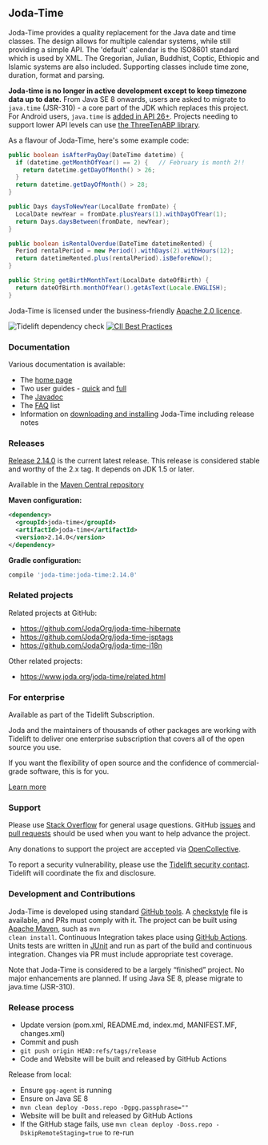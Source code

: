 Joda-Time
---------

Joda-Time provides a quality replacement for the Java date and time classes.
The design allows for multiple calendar systems, while still providing a simple API.
The 'default' calendar is the ISO8601 standard which is used by XML.
The Gregorian, Julian, Buddhist, Coptic, Ethiopic and Islamic systems are also included.
Supporting classes include time zone, duration, format and parsing. 

**Joda-time is no longer in active development except to keep timezone data up to date.**
From Java SE 8 onwards, users are asked to migrate to `java.time` (JSR-310) - a core part of the JDK which replaces this project.
For Android users, `java.time` is [added in API 26+](https://developer.android.com/reference/java/time/package-summary).
Projects needing to support lower API levels can use [the ThreeTenABP library](https://github.com/JakeWharton/ThreeTenABP).

As a flavour of Joda-Time, here's some example code:

```java
public boolean isAfterPayDay(DateTime datetime) {
  if (datetime.getMonthOfYear() == 2) {   // February is month 2!!
    return datetime.getDayOfMonth() > 26;
  }
  return datetime.getDayOfMonth() > 28;
}

public Days daysToNewYear(LocalDate fromDate) {
  LocalDate newYear = fromDate.plusYears(1).withDayOfYear(1);
  return Days.daysBetween(fromDate, newYear);
}

public boolean isRentalOverdue(DateTime datetimeRented) {
  Period rentalPeriod = new Period().withDays(2).withHours(12);
  return datetimeRented.plus(rentalPeriod).isBeforeNow();
}

public String getBirthMonthText(LocalDate dateOfBirth) {
  return dateOfBirth.monthOfYear().getAsText(Locale.ENGLISH);
}
```

Joda-Time is licensed under the business-friendly [Apache 2.0 licence](https://www.joda.org/joda-time/licenses.html).

![Tidelift dependency check](https://tidelift.com/badges/github/JodaOrg/joda-time)
[![CII Best Practices](https://bestpractices.coreinfrastructure.org/projects/6310/badge)](https://bestpractices.coreinfrastructure.org/projects/6310)


### Documentation
Various documentation is available:

* The [home page](https://www.joda.org/joda-time/)
* Two user guides - [quick](https://www.joda.org/joda-time/quickstart.html) and [full](https://www.joda.org/joda-time/userguide.html)
* The [Javadoc](https://www.joda.org/joda-time/apidocs/index.html)
* The [FAQ](https://www.joda.org/joda-time/faq.html) list
* Information on [downloading and installing](https://www.joda.org/joda-time/installation.html) Joda-Time including release notes


### Releases
[Release 2.14.0](https://www.joda.org/joda-time/download.html) is the current latest release.
This release is considered stable and worthy of the 2.x tag.
It depends on JDK 1.5 or later.

Available in the [Maven Central repository](https://search.maven.org/search?q=g:joda-time%20AND%20a:joda-time&core=gav)

**Maven configuration:**
```xml
<dependency>
  <groupId>joda-time</groupId>
  <artifactId>joda-time</artifactId>
  <version>2.14.0</version>
</dependency>
```

**Gradle configuration:**
```groovy
compile 'joda-time:joda-time:2.14.0'
```


### Related projects
Related projects at GitHub:
- https://github.com/JodaOrg/joda-time-hibernate
- https://github.com/JodaOrg/joda-time-jsptags
- https://github.com/JodaOrg/joda-time-i18n

Other related projects:
- https://www.joda.org/joda-time/related.html


### For enterprise
Available as part of the Tidelift Subscription.

Joda and the maintainers of thousands of other packages are working with Tidelift to deliver one enterprise subscription that covers all of the open source you use.

If you want the flexibility of open source and the confidence of commercial-grade software, this is for you.

[Learn more](https://tidelift.com/subscription/pkg/maven-joda-time-joda-time?utm_source=maven-joda-time-joda-time&utm_medium=github)


### Support
Please use [Stack Overflow](https://stackoverflow.com/questions/tagged/jodatime) for general usage questions.
GitHub [issues](https://github.com/JodaOrg/joda-time/issues) and [pull requests](https://github.com/JodaOrg/joda-time/pulls)
should be used when you want to help advance the project.

Any donations to support the project are accepted via [OpenCollective](https://opencollective.com/joda).

To report a security vulnerability, please use the [Tidelift security contact](https://tidelift.com/security).
Tidelift will coordinate the fix and disclosure.


### Development and Contributions
Joda-Time is developed using standard [GitHub tools](https://github.com/JodaOrg/joda-time).
A [checkstyle](https://checkstyle.sourceforge.io/) file is available, and PRs must comply with it.
The project can be built using [Apache Maven](https://maven.apache.org/), such as <code>mvn clean install</code>.
Continuous Integration takes place using [GitHub Actions](https://github.com/JodaOrg/joda-time/actions).
Units tests are written in [JUnit](https://junit.org/) and run as part of the build and continuous integration.
Changes via PR must include appropriate test coverage.

Note that Joda-Time is considered to be a largely “finished” project. No major enhancements are planned. If using Java SE 8, please migrate to java.time (JSR-310).


### Release process

* Update version (pom.xml, README.md, index.md, MANIFEST.MF, changes.xml)
* Commit and push
* `git push origin HEAD:refs/tags/release`
* Code and Website will be built and released by GitHub Actions

Release from local:

* Ensure `gpg-agent` is running
* Ensure on Java SE 8
* `mvn clean deploy -Doss.repo -Dgpg.passphrase=""`
* Website will be built and released by GitHub Actions
* If the GitHub stage fails, use `mvn clean deploy -Doss.repo -DskipRemoteStaging=true` to re-run
